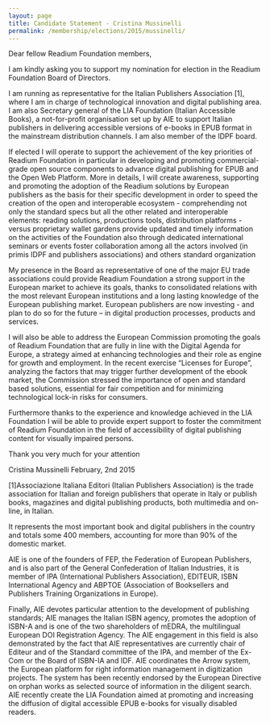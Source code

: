 ```yaml
---
layout: page
title: Candidate Statement - Cristina Mussinelli
permalink: /membership/elections/2015/mussinelli/
---
```


Dear fellow Readium Foundation members,

I am kindly asking you to support my nomination for election in the Readium Foundation Board of Directors.

I am running as representative for the Italian Publishers Association [1], where I am in charge of technological innovation and digital publishing area. I am also Secretary general of the LIA Foundation (Italian Accessible Books), a not-for-profit organisation set up by AIE to support Italian publishers in delivering accessible versions of e-books in EPUB format in the mainstream distribution channels. I am also member of the IDPF board.

If elected I will operate to support the achievement of the key priorities of Readium Foundation in particular in developing and promoting commercial-grade open source components to advance digital publishing for EPUB and the Open Web Platform. More in details, I will
create awareness, supporting and promoting the adoption of the Readium solutions by European publishers as the basis for their specific development in order to speed the creation of the open and interoperable ecosystem - comprehending not only the standard specs but all the other related and interoperable elements: reading solutions, productions tools, distribution platforms - versus proprietary wallet gardens
provide updated and timely information on the activities of the Foundation also through dedicated international seminars or events
foster collaboration among all the actors involved (in primis IDPF and publishers associations) and others standard organization

My presence in the Board as representative of one of the major EU trade associations could provide Readium Foundation a strong support in the European market to achieve its goals, thanks to consolidated relations with the most relevant European institutions and a long lasting knowledge of the European publishing market. European publishers are now investing - and plan to do so for the future – in digital production processes, products and services.

I will also be able to address the European Commission promoting the goals of Readium Foundation that are fully in line with the Digital Agenda for Europe, a strategy aimed at enhancing technologies and their role as engine for growth and employment. In the recent exercise “Licenses for Europe”, analyzing the factors that may trigger further development of the ebook market, the Commission stressed the importance of open and standard based solutions, essential for fair competition and for minimizing technological lock-in risks for consumers.

Furthermore thanks to the experience and knowledge achieved in the LIA Foundation I wiil be able to provide expert support to foster the commitment of Readium Foundation in the field of accessibility of digital publishing content for visually impaired persons.

Thank you very much for your attention

Cristina Mussinelli                                                                                                          February, 2nd 2015

[1]Associazione Italiana Editori (Italian Publishers Association) is the trade association for Italian and foreign publishers that operate in Italy or publish books, magazines and digital publishing products, both multimedia and on-line, in Italian.

It represents the most important book and digital publishers in the country and totals some 400 members, accounting for more than 90% of the domestic market.

AIE is one of the founders of FEP, the Federation of European Publishers, and is also part of the General Confederation of Italian Industries, it is member of IPA (International Publishers Association), EDITEUR, ISBN International Agency and ABPTOE (Association of Booksellers and Publishers Training Organizations in Europe).

Finally, AIE devotes particular attention to the development of publishing standards; AIE manages the Italian ISBN agency, promotes the adoption of ISBN-A and is one of the two shareholders of mEDRA, the multilingual European DOI Registration Agency. The AIE engagement in this field is also demonstrated by the fact that AIE representatives are currently chair of Editeur and of the Standard committee of the IPA, and member of the Ex-Com or the Board of ISBN-IA and IDF. AIE coordinates the Arrow system, the European platform for right information management in digitization projects. The system has been recently endorsed by the European Directive on orphan works as selected source of information in the diligent search. AIE recently create the LIA Foundation aimed at promoting and increasing the diffusion of digital accessible EPUB e-books for visually disabled readers.